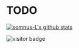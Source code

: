 
# TODO

[![somnus-L's github stats](https://github-readme-stats.vercel.app/api?username=somnus-L)](https://github.com/somnus-L)

<img src="https://visitor-badge.laobi.icu/badge?page_id=somnus-L.somnus-L" alt="visitor badge"/>
